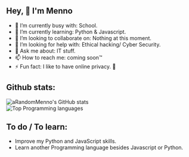 
## Hey, 👋 I'm Menno

- 🔭 I’m currently busy with: School. 
- 🌱 I’m currently learning: Python & Javascript. 
- 👯 I’m looking to collaborate on: Nothing at this moment. 
- 🤔 I’m looking for help with: Ethical hacking/ Cyber Security. 
- 💬 Ask me about: IT stuff.
- 📫 How to reach me: coming soon™
- ⚡ Fun fact: I like to have online privacy. 🫤

## Github stats:

![aRandomMenno's GitHub stats](https://readme-stats-arandommenno.vercel.app/api?username=arandommenno&show=reviews&show_icons=true&theme=tokyonight) <br>
![Top Programming languages](https://readme-stats-arandommenno.vercel.app/api/top-langs/?username=arandommenno&layout=compact&theme=tokyonight)

## To do / To learn:

- Improve my Python and JavaScript skills.
- Learn another Programming language besides Javascript or Python.
